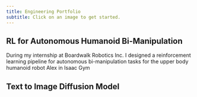 ```yaml
---
title: Engineering Portfolio
subtitle: Click on an image to get started.
---
```


## RL for Autonomous Humanoid Bi-Manipulation

During my internship at Boardwalk Robotics Inc. I designed a reinforcement learning pipeline for autonomous bi-manipulation tasks for the upper body humanoid robot Alex in Isaac Gym

## Text to Image Diffusion Model
